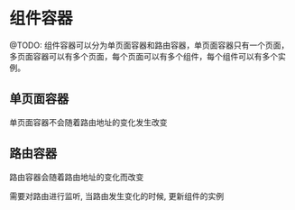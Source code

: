 # 组件容器

@TODO: 组件容器可以分为单页面容器和路由容器，单页面容器只有一个页面，多页面容器可以有多个页面，每个页面可以有多个组件，每个组件可以有多个实例。


## 单页面容器

单页面容器不会随着路由地址的变化发生改变


## 路由容器

路由容器会随着路由地址的变化而改变

需要对路由进行监听, 当路由发生变化的时候, 更新组件的实例



